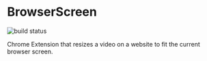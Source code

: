 # BrowserScreen

![build status](https://travis-ci.com/myin142/browserscreen-chrome.svg?branch=master)

Chrome Extension that resizes a video on a website to fit the current browser screen. <br />